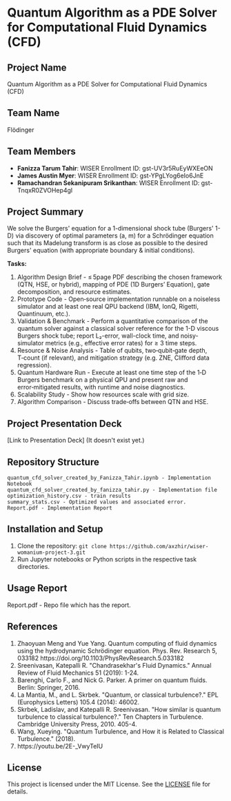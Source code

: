 # Quantum Algorithm as a PDE Solver for Computational Fluid Dynamics (CFD)

## Project Name
Quantum Algorithm as a PDE Solver for Computational Fluid Dynamics (CFD)

## Team Name
Flödinger

## Team Members
- **Fanizza Tarum Tahir**: WISER Enrollment ID: gst-UV3r5RuEyWXEeON
- **James Austin Myer**: WISER Enrollment ID: gst-YPgLYog6eIo6JnE
- **Ramachandran Sekanipuram Srikanthan**: WISER Enrollment ID: gst-TnqxR0ZVOHep4gl


## Project Summary
We solve the Burgers' equation for a 1-dimensional shock tube (Burgers' 1-D) via discovery of optimal parameters (a, m) for a Schrödinger equation such that its Madelung transform is as close as possible to the desired Burgers' equation (with appropriate boundary & initial conditions).

**Tasks:**  
<OL>
<LI>Algorithm Design Brief - ≤ 5page PDF describing the chosen framework (QTN, HSE, or hybrid), mapping of PDE (1D Burgers’ Equation), gate decomposition, and resource estimates.</LI>

<LI>Prototype Code - Open‑source implementation runnable on a noiseless simulator and at least one real QPU backend (IBM, IonQ, Rigetti, Quantinuum, etc.).</LI>

<LI>Validation & Benchmark - Perform a quantitative comparison of the quantum solver against a classical solver reference for the 1-D viscous Burgers shock tube; report L₂-error, wall-clock time, and noisy-simulator metrics (e.g., effective error rates) for ≥ 3 time steps.</LI>

<LI>Resource & Noise Analysis - Table of qubits, two‑qubit‑gate depth, T‑count (if relevant), and mitigation strategy (e.g. ZNE, Clifford data regression).</LI>

<LI>Quantum Hardware Run - Execute at least one time step of the 1‑D Burgers benchmark on a physical QPU and present raw and error‑mitigated results, with runtime and noise diagnostics.</LI>

<LI>Scalability Study - Show how resources scale with grid size.</LI>

<LI>Algorithm Comparison - Discuss trade‑offs between QTN and HSE. </LI>
</OL>

## Project Presentation Deck
[Link to Presentation Deck] (It doesn't exist yet.)

## Repository Structure
```
quantum_cfd_solver_created_by_Fanizza_Tahir.ipynb - Implementation Notebook
quantum_cfd_solver_created_by_fanizza_tahir.py - Implementation file
optimization_history.csv - train results
summary_stats.csv - Optimized values and associated error.
Report.pdf - Implementation Report
```

## Installation and Setup
1. Clone the repository: `git clone https://github.com/axzhir/wiser-womanium-project-3.git`
3. Run Jupyter notebooks or Python scripts in the respective task directories.

## Usage Report
Report.pdf  - Repo file which has the report.

## References

<OL>
<LI>Zhaoyuan Meng and Yue Yang. Quantum computing of fluid dynamics using the hydrodynamic Schrödinger equation. Phys. Rev. Research 5, 033182 https://doi.org/10.1103/PhysRevResearch.5.033182</LI>
<LI>Sreenivasan, Katepalli R. "Chandrasekhar's Fluid Dynamics." Annual Review of Fluid Mechanics 51 (2019): 1-24.</LI>
<LI>Barenghi, Carlo F., and Nick G. Parker. A primer on quantum fluids. Berlin: Springer, 2016.</LI>
<LI>La Mantia, M., and L. Skrbek. "Quantum, or classical turbulence?." EPL (Europhysics Letters) 105.4 (2014): 46002.</LI>
<LI>Skrbek, Ladislav, and Katepalli R. Sreenivasan. "How similar is quantum turbulence to classical turbulence?." Ten Chapters in Turbulence. Cambridge University Press, 2010. 405-4.</LI>
<LI>Wang, Xueying. "Quantum Turbulence, and How it is Related to Classical Turbulence." (2018).</LI>
<LI> https://youtu.be/2E-_VwyTeIU 

</OL>

## License
This project is licensed under the MIT License. See the [LICENSE](LICENSE) file for details.

